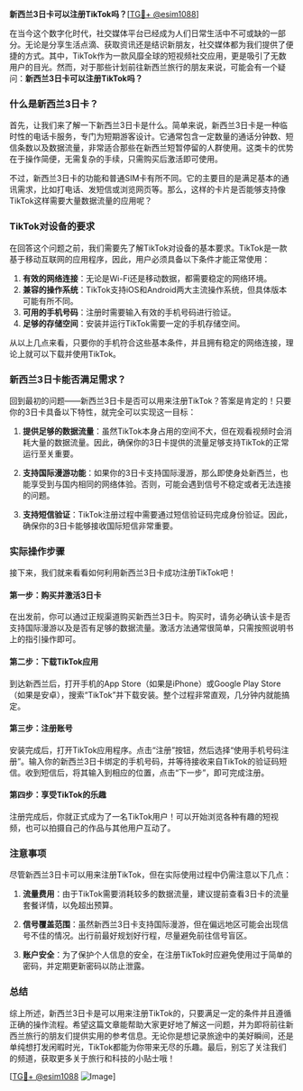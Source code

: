 **新西兰3日卡可以注册TikTok吗？**[[TG💪+ @esim1088](https://t.me/s/esim1088)]

在当今这个数字化时代，社交媒体平台已经成为人们日常生活中不可或缺的一部分。无论是分享生活点滴、获取资讯还是结识新朋友，社交媒体都为我们提供了便捷的方式。其中，TikTok作为一款风靡全球的短视频社交应用，更是吸引了无数用户的目光。然而，对于那些计划前往新西兰旅行的朋友来说，可能会有一个疑问：**新西兰3日卡可以注册TikTok吗？**

### 什么是新西兰3日卡？

首先，让我们来了解一下新西兰3日卡是什么。简单来说，新西兰3日卡是一种临时性的电话卡服务，专门为短期游客设计。它通常包含一定数量的通话分钟数、短信条数以及数据流量，非常适合那些在新西兰短暂停留的人群使用。这类卡的优势在于操作简便，无需复杂的手续，只需购买后激活即可使用。

不过，新西兰3日卡的功能和普通SIM卡有所不同。它的主要目的是满足基本的通讯需求，比如打电话、发短信或浏览网页等。那么，这样的卡片是否能够支持像TikTok这样需要大量数据流量的应用呢？

### TikTok对设备的要求

在回答这个问题之前，我们需要先了解TikTok对设备的基本要求。TikTok是一款基于移动互联网的应用程序，因此，用户必须具备以下条件才能正常使用：

1. **有效的网络连接**：无论是Wi-Fi还是移动数据，都需要稳定的网络环境。
2. **兼容的操作系统**：TikTok支持iOS和Android两大主流操作系统，但具体版本可能有所不同。
3. **可用的手机号码**：注册时需要输入有效的手机号码进行验证。
4. **足够的存储空间**：安装并运行TikTok需要一定的手机存储空间。

从以上几点来看，只要你的手机符合这些基本条件，并且拥有稳定的网络连接，理论上就可以下载并使用TikTok。

### 新西兰3日卡能否满足需求？

回到最初的问题——新西兰3日卡是否可以用来注册TikTok？答案是肯定的！只要你的3日卡具备以下特性，就完全可以实现这一目标：

1. **提供足够的数据流量**：虽然TikTok本身占用的空间不大，但在观看视频时会消耗大量的数据流量。因此，确保你的3日卡提供的流量足够支持TikTok的正常运行至关重要。
   
2. **支持国际漫游功能**：如果你的3日卡支持国际漫游，那么即使身处新西兰，也能享受到与国内相同的网络体验。否则，可能会遇到信号不稳定或者无法连接的问题。

3. **支持短信验证**：TikTok注册过程中需要通过短信验证码完成身份验证。因此，确保你的3日卡能够接收国际短信非常重要。

### 实际操作步骤

接下来，我们就来看看如何利用新西兰3日卡成功注册TikTok吧！

#### 第一步：购买并激活3日卡

在出发前，你可以通过正规渠道购买新西兰3日卡。购买时，请务必确认该卡是否支持国际漫游以及是否有足够的数据流量。激活方法通常很简单，只需按照说明书上的指引操作即可。

#### 第二步：下载TikTok应用

到达新西兰后，打开手机的App Store（如果是iPhone）或Google Play Store（如果是安卓），搜索“TikTok”并下载安装。整个过程非常直观，几分钟内就能搞定。

#### 第三步：注册账号

安装完成后，打开TikTok应用程序。点击“注册”按钮，然后选择“使用手机号码注册”。输入你的新西兰3日卡绑定的手机号码，并等待接收来自TikTok的验证码短信。收到短信后，将其输入到相应的位置，点击“下一步”，即可完成注册。

#### 第四步：享受TikTok的乐趣

注册完成后，你就正式成为了一名TikTok用户！可以开始浏览各种有趣的短视频，也可以拍摄自己的作品与其他用户互动了。

### 注意事项

尽管新西兰3日卡可以用来注册TikTok，但在实际使用过程中仍需注意以下几点：

1. **流量费用**：由于TikTok需要消耗较多的数据流量，建议提前查看3日卡的流量套餐详情，以免超出预算。
   
2. **信号覆盖范围**：虽然新西兰3日卡支持国际漫游，但在偏远地区可能会出现信号不佳的情况。出行前最好规划好行程，尽量避免前往信号盲区。

3. **账户安全**：为了保护个人信息的安全，在注册TikTok时应避免使用过于简单的密码，并定期更新密码以防止泄露。

### 总结

综上所述，新西兰3日卡是可以用来注册TikTok的，只要满足一定的条件并且遵循正确的操作流程。希望这篇文章能帮助大家更好地了解这一问题，并为即将前往新西兰旅行的朋友们提供实用的参考信息。无论你是想记录旅途中的美好瞬间，还是单纯想打发闲暇时光，TikTok都能为你带来无尽的乐趣。最后，别忘了关注我们的频道，获取更多关于旅行和科技的小贴士哦！

[[TG💪+ @esim1088](https://t.me/s/esim1088) ![Image](https://i.postimg.cc/4NQfJmqS/Snipaste-2025-05-13-00-14-12.png)]